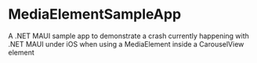 # MediaElementSampleApp
A .NET MAUI sample app to demonstrate a crash currently happening with .NET MAUI under iOS when using a MediaElement inside a CarouselView element
